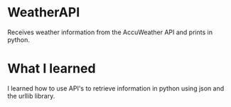# WeatherAPI
 Receives weather information from the AccuWeather API and prints in python.

# What I learned
 I learned how to use API's to retrieve information in python using json and the urllib library.

